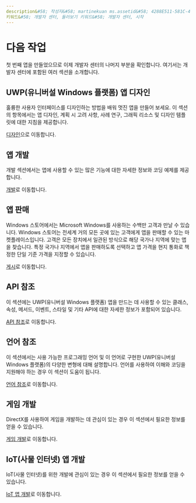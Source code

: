 ```yaml
---
description&#58; 작성자&#58; martinekuan ms.assetid&#58; 4288E511-581C-49DC-A2F2-1CB832C4A676 제목&#58; 다음 작업. 첫 번째 앱을 만들었으므로 이제 개발자 센터의 나머지 부분을 확인합니다. 여기서는 개발자 센터에 포함된 여러 섹션을 소개합니다.&#39;
키워드&#58; 개발자 센터, 둘러보기 키워드&#58; 개발자 센터, 시작
---
```

# 다음 작업

첫 번째 앱을 만들었으므로 이제 개발자 센터의 나머지 부분을 확인합니다. 여기서는 개발자 센터에 포함된 여러 섹션을 소개합니다.

## UWP(유니버설 Windows 플랫폼) 앱 디자인


훌륭한 사용자 인터페이스를 디자인하는 방법을 배워 멋진 앱을 만들어 보세요. 이 섹션의 항목에서는 앱 디자인, 계획 시 고려 사항, 사례 연구, 그래픽 리소스 및 디자인 템플릿에 대한 지침을 제공합니다.

[디자인](http://go.microsoft.com/fwlink/p/?LinkId=533896)으로 이동합니다.

## 앱 개발


개발 섹션에서는 앱에 사용할 수 있는 많은 기능에 대한 자세한 정보와 코딩 예제를 제공합니다.

[개발](http://go.microsoft.com/fwlink/p/?LinkId=529575)로 이동합니다.

## 앱 판매


Windows 스토어에서는 Microsoft Windows를 사용하는 수백만 고객과 만날 수 있습니다. Windows 스토어는 전세계 거의 모든 곳에 있는 고객에게 앱을 판매할 수 있는 마켓플레이스입니다. 고객은 모든 장치에서 일관된 방식으로 해당 국가나 지역에 맞는 앱을 찾습니다. 특정 국가나 지역에서 앱을 판매하도록 선택하고 앱 가격을 현지 통화로 책정한 단일 기준 가격을 지정할 수 있습니다.

[게시](http://go.microsoft.com/fwlink/p/?linkid=268275)로 이동합니다.

## API 참조


이 섹션에는 UWP(유니버설 Windows 플랫폼) 앱을 만드는 데 사용할 수 있는 클래스, 속성, 메서드, 이벤트, 스타일 및 기타 API에 대한 자세한 정보가 포함되어 있습니다.

[API 참조](https://msdn.microsoft.com/en-us/library/windows/apps/br211369.aspx)로 이동합니다.

## 언어 참조


이 섹션에서는 사용 가능한 프로그래밍 언어 및 이 언어로 구현한 UWP(유니버설 Windows 플랫폼)의 다양한 변형에 대해 설명합니다. 언어를 사용하여 이해와 코딩을 지원해야 하는 경우 이 섹션이 도움이 됩니다.

[언어 참조](http://go.microsoft.com/fwlink/p/?LinkId=534184)로 이동합니다.

## 게임 개발


DirectX를 사용하여 게임을 개발하는 데 관심이 있는 경우 이 섹션에서 필요한 정보를 얻을 수 있습니다.

[게임 개발](http://go.microsoft.com/fwlink/p/?LinkId=534184)로 이동합니다.

## IoT(사물 인터넷) 앱 개발


IoT(사물 인터넷)를 위한 개발에 관심이 있는 경우 이 섹션에서 필요한 정보를 얻을 수 있습니다.

[IoT 앱 개발](http://go.microsoft.com/fwlink/p/?LinkId=534186)로 이동합니다.

 

 






<!--HONumber=May16_HO2-->


